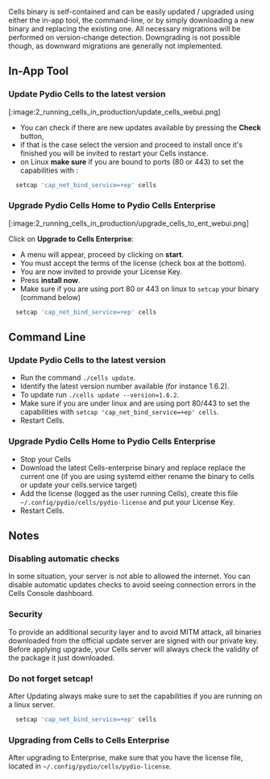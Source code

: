 Cells binary is self-contained and can be easily updated / upgraded using either the in-app tool, the command-line, or by simply downloading a new binary and replacing the existing one. All necessary migrations will be performed on version-change detection. Downgrading is not possible though, as downward migrations are generally not implemented.

## In-App Tool

### Update Pydio Cells to the latest version

[:image:2_running_cells_in_production/update_cells_webui.png]

- You can check if there are new updates available by pressing the **Check** button,
- if that is the case select the version and proceed to install once it's finished you will be invited to restart your Cells instance.
- on Linux **make sure** if you are bound to ports (80 or 443) to set the capabilities with :

```sh
  setcap 'cap_net_bind_service=+ep' cells
```

### Upgrade Pydio Cells Home to Pydio Cells Enterprise

[:image:2_running_cells_in_production/upgrade_cells_to_ent_webui.png]

Click on **Upgrade to Cells Enterprise**:

- A menu will appear, proceed by clicking on **start**.
- You must accept the terms of the license (check box at the bottom).
- You are now invited to provide your License Key.
- Press **install now**.
- Make sure if you are using port 80 or 443 on linux to `setcap` your binary (command below)

```sh
  setcap 'cap_net_bind_service=+ep' cells
```

## Command Line

### Update Pydio Cells to the latest version

- Run the command `./cells update`.
- Identify the latest version number available (for instance 1.6.2).
- To update run `./cells update --version=1.6.2`.
- Make sure if you are under linux and are using port 80/443 to set the capabilities with `setcap 'cap_net_bind_service=+ep' cells`.
- Restart Cells.

### Upgrade Pydio Cells Home to Pydio Cells Enterprise

- Stop your Cells
- Download the latest Cells-enterprise binary and replace replace the current one (if you are using systemd either rename the binary to cells or update your cells.service target)
- Add the license (logged as the user running Cells), create this file `~/.config/pydio/cells/pydio-license` and put your License Key.
- Restart Cells.

## Notes

### Disabling automatic checks

In some situation, your server is not able to allowed the internet. You can disable automatic updates checks to avoid seeing connection errors in the Cells Console dashboard.

### Security

To provide an additional security layer and to avoid MITM attack, all binaries downloaded from the official update server are signed with our private key. Before applying upgrade, your Cells server will always check the validity of the package it just downloaded.

### Do not forget setcap!

After Updating always make sure to set the capabilities if you are running on a linux server.

```sh
  setcap 'cap_net_bind_service=+ep' cells
```

### Upgrading from Cells to Cells Enterprise

After upgrading to Enterprise, make sure that you have the license file, located in `~/.config/pydio/cells/pydio-license`.
